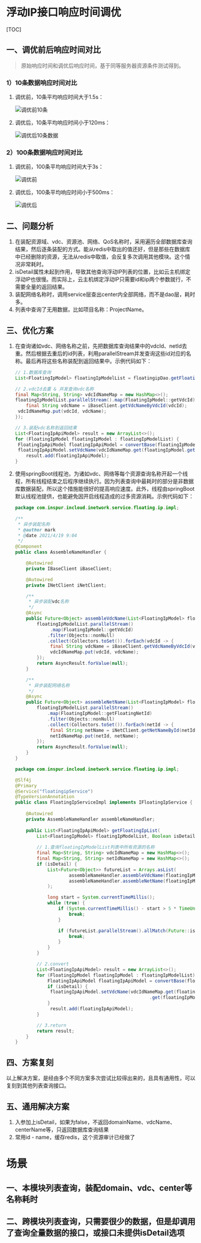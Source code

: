 # 浮动IP接口响应时间调优


[TOC]

## 一、调优前后响应时间对比

> 原始响应时间和调优后响应时间，基于同等服务器资源条件测试得到。

### 1）10条数据响应时间对比

1. 调优前，10条平均响应时间大于1.5s：

   ![调优前10条](image/调优前10条.png)

2. 调优后，10条平均响应时间小于120ms：

   ![调优后10条数据](image/调优后10条数据.png)

### 2）100条数据响应时间对比

1. 调优前，100条平均响应时间大于3s：

   ![调优前](image/调优前.png)

2. 调优后，100条平均响应时间小于500ms：

   ![调优后](image/调优后.png)



## 二、问题分析

1. 在装配资源域、vdc、资源池、网络、QoS名称时，采用遍历全部数据库查询结果，然后逐条装配的方式。能从redis中取出的值还好，但是那些在数据库中已经删除的资源，无法从redis中取值，会反复多次调用其他模块。这个情况非常耗时。
2. isDetail属性未起到作用，导致其他查询浮动IP列表的位置，比如云主机绑定浮动IP也很慢。而实际上，云主机绑定浮动IP只需要id和ip两个参数就行，不需要全量的返回结果。
3. 装配网络名称时，调用service层查出center内全部网络，而不是dao层，耗时多。
4. 列表中查询了无用数据，比如项目名称：ProjectName。



## 三、优化方案

1. 在查询诸如vdc、网络名称之前，先把数据库查询结果中的vdcId、netId去重。然后根据去重后的id列表，利用parallelStream并发查询这些id对应的名称。最后再将这些名称装配到返回结果中。示例代码如下：

   ```java
   // 1.数据库查询
   List<FloatingIpModel> floatingIpModelList = floatingipDao.getFloatingipList(condition, page).getData();
   
   // 2.vdcId去重 & 并发查询vdc名称
   final Map<String, String> vdcIdNameMap = new HashMap<>();
   floatingIpModelList.parallelStream().map(FloatingIpModel::getVdcId).filter(Objects::nonNull).collect(Collectors.toSet()).forEach(vdcId -> {
       final String vdcName = iBaseClient.getVdcNameByVdcId(vdcId);
   	vdcIdNameMap.put(vdcId, vdcName);
   });
   
   // 3.装配vdc名称到返回结果
   List<FloatingIpApiModel> result = new ArrayList<>();
   for (FloatingIpModel floatingIpModel : floatingIpModelList) {
   	FloatingIpApiModel floatingIpApiModel = convertBase(floatingIpModel);
   	floatingIpApiModel.setVdcName(vdcIdNameMap.get(floatingIpModel.getVdcId()));
       result.add(floatingIpApiModel);
   }
   ```

2. 使用springBoot线程池，为诸如vdc、网络等每个资源查询名称开起一个线程，所有线程结束之后程序继续执行。因为列表查询中最耗时的部分是非数据库数据装配，所以这个措施能很好的提高响应速度。此外，线程由springBoot默认线程池提供，也能避免因开启线程造成的过多资源消耗。示例代码如下：

   ```java
   package com.inspur.incloud.inetwork.service.floating.ip.impl;
   
   /**
    * 异步装配名称
    * @author mark
    * @date 2021/4/19 9:04
    */
   @Component
   public class AssembleNameHandler {
   
       @Autowired
       private IBaseClient iBaseClient;
   
       @Autowired
       private INetClient iNetClient;
   
       /**
        * 异步装配vdc名称
        */
       @Async
       public Future<Object> assembleVdcName(List<FloatingIpModel> floatingIpModelList, Map<String, String> vdcIdNameMap) {
           floatingIpModelList.parallelStream()
        		.map(FloatingIpModel::getVdcId)
               .filter(Objects::nonNull)
               .collect(Collectors.toSet()).forEach(vdcId -> {
               	final String vdcName = iBaseClient.getVdcNameByVdcId(vdcId);
               	vdcIdNameMap.put(vdcId, vdcName);
           });
           return AsyncResult.forValue(null);
       }
   
       /**
        * 异步装配网络名称
        */
       @Async
       public Future<Object> assembleNetName(List<FloatingIpModel> floatingIpModelList, Map<String, String> netIdNameMap) {
           floatingIpModelList.parallelStream()
               .map(FloatingIpModel::getFloatingNetId)
               .filter(Objects::nonNull)
               .collect(Collectors.toSet()).forEach(netId -> {
               	final String netName = iNetClient.getNetNameById(netId);
               	netIdNameMap.put(netId, netName);
           });
           return AsyncResult.forValue(null);
       }
   }
   
   ```

   ```java
   package com.inspur.incloud.inetwork.service.floating.ip.impl;
   
   @Slf4j
   @Primary
   @Service("floatingipService")
   @TypeVersionAnnotation
   public class FloatingIpServiceImpl implements IFloatingIpService {
       	
       @Autowired
       private AssembleNameHandler assembleNameHandler;
       
       public List<FloatingIpApiModel> getFloatingIpList(
           List<FloatingIpModel> floatingIpModelList, Boolean isDetail) {
           
           // 1.查询floatingIpModelList列表中所有资源的名称
           final Map<String, String> vdcIdNameMap = new HashMap<>();
           final Map<String, String> netIdNameMap = new HashMap<>();
           if (isDetail) {
               List<Future<Object>> futureList = Arrays.asList(
                       assembleNameHandler.assembleVdcName(floatingIpModelList, vdcIdNameMap),
                       assembleNameHandler.assembleNetName(floatingIpModelList, netIdNameMap)
               );
   
               long start = System.currentTimeMillis();
               while (true) {
                   if (System.currentTimeMillis() - start > 5 * TimeUnit.SECOND) {
                       break;
                   }
   
                   if (futureList.parallelStream().allMatch(Future::isDone)) {
                       break;
                   }
               }
           }
   
           // 2.convert
           List<FloatingIpApiModel> result = new ArrayList<>();
           for (FloatingIpModel floatingIpModel : floatingIpModelList) {
               FloatingIpApiModel floatingIpApiModel = convertBase(floatingIpModel);
               if (isDetail) {
               	floatingIpApiModel.setVdcName(vdcIdNameMap.get(floatingIpModel.getVdcId()));    			floatingIpApiModel.setFloatingNetName(netIdNameMap
                                                     .get(floatingIpModel.getFloatingNetId()));
               }
              	result.add(floatingIpApiModel);
           }
   
           // 3.return
           return result;
       }
   }
   ```

   

## 四、方案复刻

以上解决方案，是经由多个不同方案多次尝试比较得出来的，且具有通用性，可以复刻到其他列表查询接口。



## 五、通用解决方案

1. 入参加上isDetail，如果为false，不返回domainName、vdcName、centerName等，只返回数据库查询结果
2. 常用id - name，缓存redis，这个资源审计已经做了



# 场景

## 一、本模块列表查询，装配domain、vdc、center等名称耗时

## 二、跨模块列表查询，只需要很少的数据，但是却调用了查询全量数据的接口，或接口未提供isDetail选项











































